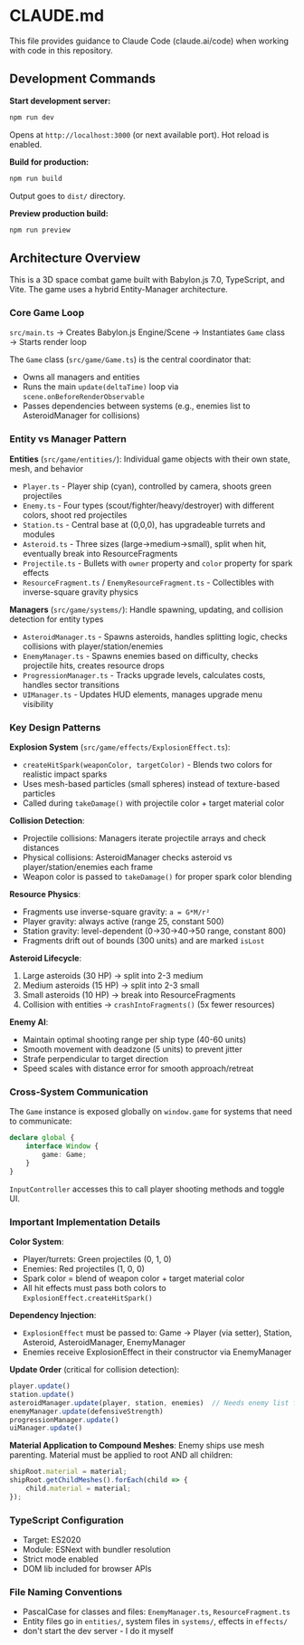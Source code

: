# CLAUDE.md

This file provides guidance to Claude Code (claude.ai/code) when working with code in this repository.

## Development Commands

**Start development server:**
```bash
npm run dev
```
Opens at `http://localhost:3000` (or next available port). Hot reload is enabled.

**Build for production:**
```bash
npm run build
```
Output goes to `dist/` directory.

**Preview production build:**
```bash
npm run preview
```

## Architecture Overview

This is a 3D space combat game built with Babylon.js 7.0, TypeScript, and Vite. The game uses a hybrid Entity-Manager architecture.

### Core Game Loop

`src/main.ts` → Creates Babylon.js Engine/Scene → Instantiates `Game` class → Starts render loop

The `Game` class (`src/game/Game.ts`) is the central coordinator that:
- Owns all managers and entities
- Runs the main `update(deltaTime)` loop via `scene.onBeforeRenderObservable`
- Passes dependencies between systems (e.g., enemies list to AsteroidManager for collisions)

### Entity vs Manager Pattern

**Entities** (`src/game/entities/`): Individual game objects with their own state, mesh, and behavior
- `Player.ts` - Player ship (cyan), controlled by camera, shoots green projectiles
- `Enemy.ts` - Four types (scout/fighter/heavy/destroyer) with different colors, shoot red projectiles
- `Station.ts` - Central base at (0,0,0), has upgradeable turrets and modules
- `Asteroid.ts` - Three sizes (large→medium→small), split when hit, eventually break into ResourceFragments
- `Projectile.ts` - Bullets with `owner` property and `color` property for spark effects
- `ResourceFragment.ts` / `EnemyResourceFragment.ts` - Collectibles with inverse-square gravity physics

**Managers** (`src/game/systems/`): Handle spawning, updating, and collision detection for entity types
- `AsteroidManager.ts` - Spawns asteroids, handles splitting logic, checks collisions with player/station/enemies
- `EnemyManager.ts` - Spawns enemies based on difficulty, checks projectile hits, creates resource drops
- `ProgressionManager.ts` - Tracks upgrade levels, calculates costs, handles sector transitions
- `UIManager.ts` - Updates HUD elements, manages upgrade menu visibility

### Key Design Patterns

**Explosion System** (`src/game/effects/ExplosionEffect.ts`):
- `createHitSpark(weaponColor, targetColor)` - Blends two colors for realistic impact sparks
- Uses mesh-based particles (small spheres) instead of texture-based particles
- Called during `takeDamage()` with projectile color + target material color

**Collision Detection**:
- Projectile collisions: Managers iterate projectile arrays and check distances
- Physical collisions: AsteroidManager checks asteroid vs player/station/enemies each frame
- Weapon color is passed to `takeDamage()` for proper spark color blending

**Resource Physics**:
- Fragments use inverse-square gravity: `a = G*M/r²`
- Player gravity: always active (range 25, constant 500)
- Station gravity: level-dependent (0→30→40→50 range, constant 800)
- Fragments drift out of bounds (300 units) and are marked `isLost`

**Asteroid Lifecycle**:
1. Large asteroids (30 HP) → split into 2-3 medium
2. Medium asteroids (15 HP) → split into 2-3 small
3. Small asteroids (10 HP) → break into ResourceFragments
4. Collision with entities → `crashIntoFragments()` (5x fewer resources)

**Enemy AI**:
- Maintain optimal shooting range per ship type (40-60 units)
- Smooth movement with deadzone (5 units) to prevent jitter
- Strafe perpendicular to target direction
- Speed scales with distance error for smooth approach/retreat

### Cross-System Communication

The `Game` instance is exposed globally on `window.game` for systems that need to communicate:
```typescript
declare global {
    interface Window {
        game: Game;
    }
}
```

`InputController` accesses this to call player shooting methods and toggle UI.

### Important Implementation Details

**Color System**:
- Player/turrets: Green projectiles (0, 1, 0)
- Enemies: Red projectiles (1, 0, 0)
- Spark color = blend of weapon color + target material color
- All hit effects must pass both colors to `ExplosionEffect.createHitSpark()`

**Dependency Injection**:
- `ExplosionEffect` must be passed to: Game → Player (via setter), Station, Asteroid, AsteroidManager, EnemyManager
- Enemies receive ExplosionEffect in their constructor via EnemyManager

**Update Order** (critical for collision detection):
```typescript
player.update()
station.update()
asteroidManager.update(player, station, enemies)  // Needs enemy list for collisions
enemyManager.update(defensiveStrength)
progressionManager.update()
uiManager.update()
```

**Material Application to Compound Meshes**:
Enemy ships use mesh parenting. Material must be applied to root AND all children:
```typescript
shipRoot.material = material;
shipRoot.getChildMeshes().forEach(child => {
    child.material = material;
});
```

### TypeScript Configuration

- Target: ES2020
- Module: ESNext with bundler resolution
- Strict mode enabled
- DOM lib included for browser APIs

### File Naming Conventions

- PascalCase for classes and files: `EnemyManager.ts`, `ResourceFragment.ts`
- Entity files go in `entities/`, system files in `systems/`, effects in `effects/`
- don't start the dev server - I do it myself